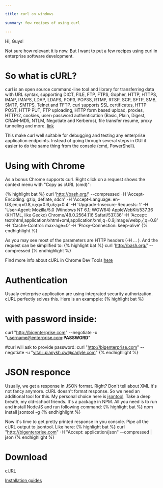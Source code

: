 ```yaml
---

title: curl on windows

summary: few recipes of using curl

---
```


Hi, Guys!

Not sure how relevant it is now. But I want to put a few recipes using curl in enterprise software development.

So what is cURL?
=============
curl is an open source command-line tool and library for transferring data with URL syntax, supporting DICT, FILE, FTP, FTPS, Gopher, HTTP, HTTPS, IMAP, IMAPS, LDAP, LDAPS, POP3, POP3S, RTMP, RTSP, SCP, SFTP, SMB, SMTP, SMTPS, Telnet and TFTP. curl supports SSL certificates, HTTP POST, HTTP PUT, FTP uploading, HTTP form based upload, proxies, HTTP/2, cookies, user+password authentication (Basic, Plain, Digest, CRAM-MD5, NTLM, Negotiate and Kerberos), file transfer resume, proxy tunneling and more. [link](http://curl.haxx.se)

This make curl well suitable for debugging and testing any enterprise application endpoints. Instead of going through several steps in GUI it easier to do the same thing from the console (cmd, PowerShell).

Using with Chrome
=============

As a bonus Chrome supports curl. Right click on a request shows the context menu with "Copy as cURL (cmd)":

{% highlight bat %}
curl 'http://bash.org/' --compressed
-H 'Accept-Encoding: gzip, deflate, sdch'
-H 'Accept-Language: en-US,en;q=0.8,ru;q=0.6,uk;q=0.4'
-H 'Upgrade-Insecure-Requests: 1'
-H 'User-Agent: Mozilla/5.0 (Windows NT 6.1; WOW64) AppleWebKit/537.36 (KHTML, like Gecko) Chrome/48.0.2564.116 Safari/537.36'
-H 'Accept: text/html,application/xhtml+xml,application/xml;q=0.9,image/webp,*/*;q=0.8'
-H 'Cache-Control: max-age=0'
-H 'Proxy-Connection: keep-alive'
{% endhighlight %}

As you may see most of the parameters are HTTP headers (-H ... ). And the request can be simplified to:
{% highlight bat %}
curl 'http://bash.org/' --compressed
{% endhighlight %}

Find more info about cURL in Chrome Dev Tools [here](https://developer.chrome.com/devtools/docs/network#copying-requests-as-curl-commands)

Authentication
=============
Usualy enterprise application are using integrated security authorization. cURL perfectly solves this. Here is an exampple:
{% highlight bat %}
# with password inside:
curl "http://bigenterprise.com" --negotiate -u "username@enterprise.com:**PASSWORD**"
 
#curl will ask to provide password:
curl "http://bigenterprise.com" --negotiate -u "vitalii.pianykh.cw@carlyle.com"
{% endhighlight %}

JSON responce
=============

Usually, we get a response in JSON format. Right? Don't tell about XML it's not fancy anymore.
cURL doesn't format response. So we need an additional tool for this. My personal choice here is [jsontool](https://www.npmjs.com/package/jsontool).
Take a deep breath, my old-school friends. It's a package in NPM. All you need is to run and install NodeJS and run following command:
{% highlight bat %}
npm install jsontool -g
{% endhighlight %}

Now it's time to get pretty printed response in you console. Pipe all the cURL output to jsontool. Like here:
{% highlight bat %}
curl "http://bigenterprise.com" -H "Accept: application/json" --compressed | json
{% endhighlight %}

Download
=============

[cURL](http://curl.haxx.se/download.html)

[Installation guides](http://open-edx-windows-7-installation-instructions.readthedocs.org/en/latest/6_Install_cURL_for_Windows.html)
